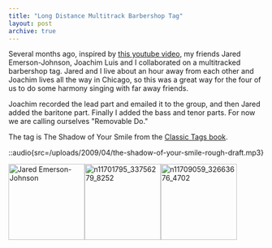 ```yaml
---
title: "Long Distance Multitrack Barbershop Tag"
layout: post
archive: true
---
```


Several months ago, inspired by [this youtube video](http://www.youtube.com/watch?v=L8CwvvDzLC4), my friends Jared Emerson-Johnson, Joachim Luis and I collaborated on a multitracked barbershop tag. Jared and I live about an hour away from each other and Joachim lives all the way in Chicago, so this was a great way for the four of us to do some harmony singing with far away friends.

Joachim recorded the lead part and emailed it to the group, and then Jared added the baritone part. Finally I added the bass and tenor parts. For now we are calling ourselves "Removable Do."

The tag is The Shadow of Your Smile from the [Classic Tags book](http://www.stampedecitychorus.com/classic_tags_men2.pdf).

::audio{src=/uploads/2009/04/the-shadow-of-your-smile-rough-draft.mp3}

<img class="size-thumbnail wp-image-428" title="Jared Emerson-Johnson" src="/uploads/2009/04/3232_78443295876_634005876_2167803_6547970_n-150x150.jpg" alt="Jared Emerson-Johnson" width="150" height="150" /><img class="size-thumbnail wp-image-426" title="Jordan Eldredge" src="/uploads/2009/04/n11701795_33756279_8252-150x150.jpg" alt="n11701795_33756279_8252" width="150" height="150" /><img class="size-thumbnail wp-image-427" title="Joachim Luis" src="/uploads/2009/04/n11709059_32663676_4702-150x150.jpg" alt="n11709059_32663676_4702" width="150" height="150" />
